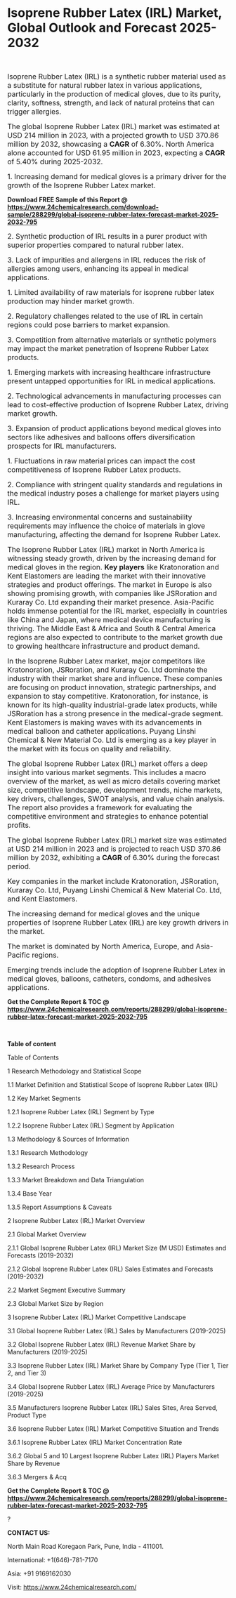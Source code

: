 <h1>Isoprene Rubber Latex (IRL) Market, Global Outlook and Forecast 2025-2032</h1><br/><p><span style="font-size:16px">Isoprene Rubber Latex (IRL) is a synthetic rubber material used as a substitute for natural rubber latex in various applications, particularly in the production of medical gloves, due to its purity, clarity, softness, strength, and lack of natural proteins that can trigger allergies.</span></p>
 
 
 
 <p><span style="font-size:16px">The global Isoprene Rubber Latex (IRL) market was estimated at USD 214 million in 2023, with a projected growth to USD 370.86 million by 2032, showcasing a <strong>CAGR</strong> of 6.30%. North America alone accounted for USD 61.95 million in 2023, expecting a <strong>CAGR</strong> of 5.40% during 2025-2032.</span></p>
 
 
 
 <p><span style="font-size:16px">1. Increasing demand for medical gloves is a primary driver for the growth of the Isoprene Rubber Latex market.</span></p>
 
 
 
 <div><b>Download FREE Sample of this Report @ <a href="https://www.24chemicalresearch.com/download-sample/288299/global-isoprene-rubber-latex-forecast-market-2025-2032-795">https://www.24chemicalresearch.com/download-sample/288299/global-isoprene-rubber-latex-forecast-market-2025-2032-795</a></b></div>
 
 
 
 <p><span style="font-size:16px">2. Synthetic production of IRL results in a purer product with superior properties compared to natural rubber latex.</span></p>
 
 
 
 <p><span style="font-size:16px">3. Lack of impurities and allergens in IRL reduces the risk of allergies among users, enhancing its appeal in medical applications.</span></p>
 
 
 
 <p><span style="font-size:16px">1. Limited availability of raw materials for isoprene rubber latex production may hinder market growth.</span></p>
 
 
 
 <p><span style="font-size:16px">2. Regulatory challenges related to the use of IRL in certain regions could pose barriers to market expansion.</span></p>
 
 
 
 <p><span style="font-size:16px">3. Competition from alternative materials or synthetic polymers may impact the market penetration of Isoprene Rubber Latex products.</span></p>
 
 
 
 <p><span style="font-size:16px">1. Emerging markets with increasing healthcare infrastructure present untapped opportunities for IRL in medical applications.</span></p>
 
 
 
 <p><span style="font-size:16px">2. Technological advancements in manufacturing processes can lead to cost-effective production of Isoprene Rubber Latex, driving market growth.</span></p>
 
 
 
 <p><span style="font-size:16px">3. Expansion of product applications beyond medical gloves into sectors like adhesives and balloons offers diversification prospects for IRL manufacturers.</span></p>
 
 
 
 <p><span style="font-size:16px">1. Fluctuations in raw material prices can impact the cost competitiveness of Isoprene Rubber Latex products.</span></p>
 
 
 
 <p><span style="font-size:16px">2. Compliance with stringent quality standards and regulations in the medical industry poses a challenge for market players using IRL.</span></p>
 
 
 
 <p><span style="font-size:16px">3. Increasing environmental concerns and sustainability requirements may influence the choice of materials in glove manufacturing, affecting the demand for Isoprene Rubber Latex.</span></p>
 
 
 
 <p><span style="font-size:16px">The Isoprene Rubber Latex (IRL) market in North America is witnessing steady growth, driven by the increasing demand for medical gloves in the region. <strong>Key players</strong> like Kratonoration and Kent Elastomers are leading the market with their innovative strategies and product offerings. The market in Europe is also showing promising growth, with companies like JSRoration and Kuraray Co. Ltd expanding their market presence. Asia-Pacific holds immense potential for the IRL market, especially in countries like China and Japan, where medical device manufacturing is thriving. The Middle East & Africa and South & Central America regions are also expected to contribute to the market growth due to growing healthcare infrastructure and product demand.</span></p>
 
 
 
 <p><span style="font-size:16px">In the Isoprene Rubber Latex market, major competitors like Kratonoration, JSRoration, and Kuraray Co. Ltd dominate the industry with their market share and influence. These companies are focusing on product innovation, strategic partnerships, and expansion to stay competitive. Kratonoration, for instance, is known for its high-quality industrial-grade latex products, while JSRoration has a strong presence in the medical-grade segment. Kent Elastomers is making waves with its advancements in medical balloon and catheter applications. Puyang Linshi Chemical & New Material Co. Ltd is emerging as a key player in the market with its focus on quality and reliability.</span></p>
 
 
 
 <p><span style="font-size:16px">The global Isoprene Rubber Latex (IRL) market offers a deep insight into various market segments. This includes a macro overview of the market, as well as micro details covering market size, competitive landscape, development trends, niche markets, key drivers, challenges, SWOT analysis, and value chain analysis. The report also provides a framework for evaluating the competitive environment and strategies to enhance potential profits.</span></p>
 
 
 
 <p><span style="font-size:16px">The global Isoprene Rubber Latex (IRL) market size was estimated at USD 214 million in 2023 and is projected to reach USD 370.86 million by 2032, exhibiting a <strong>CAGR</strong> of 6.30% during the forecast period.</span></p>
 
 
 
 <p><span style="font-size:16px">Key companies in the market include Kratonoration, JSRoration, Kuraray Co. Ltd, Puyang Linshi Chemical & New Material Co. Ltd, and Kent Elastomers.</span></p>
 
 
 
 <p><span style="font-size:16px">The increasing demand for medical gloves and the unique properties of Isoprene Rubber Latex (IRL) are key growth drivers in the market.</span></p>
 
 
 
 <p><span style="font-size:16px">The market is dominated by North America, Europe, and Asia-Pacific regions.</span></p>
 
 
 
 <p><span style="font-size:16px">Emerging trends include the adoption of Isoprene Rubber Latex in medical gloves, balloons, catheters, condoms, and adhesives applications.</span></p>
 
 
 
 <div><b>Get the Complete Report & TOC @ <a href="https://www.24chemicalresearch.com/reports/288299/global-isoprene-rubber-latex-forecast-market-2025-2032-795">https://www.24chemicalresearch.com/reports/288299/global-isoprene-rubber-latex-forecast-market-2025-2032-795</a></b></div>
 
 
 
 <p><br />
 
 <b>Table of content</b></p>
 
 
 
 <p>Table of Contents<br />
 
 1 Research Methodology and Statistical Scope<br />
 
 1.1 Market Definition and Statistical Scope of Isoprene Rubber Latex (IRL)<br />
 
 1.2 Key Market Segments<br />
 
 1.2.1 Isoprene Rubber Latex (IRL) Segment by Type<br />
 
 1.2.2 Isoprene Rubber Latex (IRL) Segment by Application<br />
 
 1.3 Methodology & Sources of Information<br />
 
 1.3.1 Research Methodology<br />
 
 1.3.2 Research Process<br />
 
 1.3.3 Market Breakdown and Data Triangulation<br />
 
 1.3.4 Base Year<br />
 
 1.3.5 Report Assumptions & Caveats<br />
 
 2 Isoprene Rubber Latex (IRL) Market Overview<br />
 
 2.1 Global Market Overview<br />
 
 2.1.1 Global Isoprene Rubber Latex (IRL) Market Size (M USD) Estimates and Forecasts (2019-2032)<br />
 
 2.1.2 Global Isoprene Rubber Latex (IRL) Sales Estimates and Forecasts (2019-2032)<br />
 
 2.2 Market Segment Executive Summary<br />
 
 2.3 Global Market Size by Region<br />
 
 3 Isoprene Rubber Latex (IRL) Market Competitive Landscape<br />
 
 3.1 Global Isoprene Rubber Latex (IRL) Sales by Manufacturers (2019-2025)<br />
 
 3.2 Global Isoprene Rubber Latex (IRL) Revenue Market Share by Manufacturers (2019-2025)<br />
 
 3.3 Isoprene Rubber Latex (IRL) Market Share by Company Type (Tier 1, Tier 2, and Tier 3)<br />
 
 3.4 Global Isoprene Rubber Latex (IRL) Average Price by Manufacturers (2019-2025)<br />
 
 3.5 Manufacturers Isoprene Rubber Latex (IRL) Sales Sites, Area Served, Product Type<br />
 
 3.6 Isoprene Rubber Latex (IRL) Market Competitive Situation and Trends<br />
 
 3.6.1 Isoprene Rubber Latex (IRL) Market Concentration Rate<br />
 
 3.6.2 Global 5 and 10 Largest Isoprene Rubber Latex (IRL) Players Market Share by Revenue<br />
 
 3.6.3 Mergers & Acq</p>
 
 
 
 <div><b>Get the Complete Report & TOC @ <a href="https://www.24chemicalresearch.com/reports/288299/global-isoprene-rubber-latex-forecast-market-2025-2032-795">https://www.24chemicalresearch.com/reports/288299/global-isoprene-rubber-latex-forecast-market-2025-2032-795</a></b></div>
 
 
 
 <p>? </p>
 
 
 
 <p><b>CONTACT US:</b><br />
 
 North Main Road Koregaon Park, Pune, India - 411001.<br />
 
 International: +1(646)-781-7170<br />
 
 Asia: +91 9169162030<br />
 
 Visit: <a href="https://www.24chemicalresearch.com/">https://www.24chemicalresearch.com/</a></p>